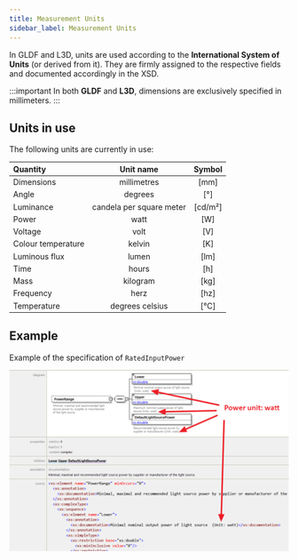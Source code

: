 ```yaml
---
title: Measurement Units
sidebar_label: Measurement Units
---
```

<!-- markdownlint-disable MD033 (no html im markdown) -->

In GLDF and L3D, units are used according to the **International System of Units** (or derived from it). They are firmly assigned to the respective fields and documented accordingly in the XSD.

:::important
In both **GLDF** and **L3D**, dimensions are exclusively specified in millimeters.
:::

## Units in use

The following units are currently in use:

|**Quantity**|**Unit name**|**Symbol**|
| :--- | :------: | :------: |
| Dimensions | millimetres | \[mm\] |
| Angle | degrees | \[°\] |
| Luminance | candela per square meter | \[cd/m²\] |
| Power | watt | \[W\] |
| Voltage | volt | \[V\] |
| Colour temperature | kelvin | \[K\] |
| Luminous flux | lumen | \[lm\] |
| Time | hours | \[h\] |
| Mass | kilogram | \[kg\] |
| Frequency | herz | \[hz\] |
| Temperature | degrees celsius | \[°C\] |

## Example

Example of the specification of `RatedInputPower`

![Units](/img//docs/conventions/gldf_measuring_units.webp)
